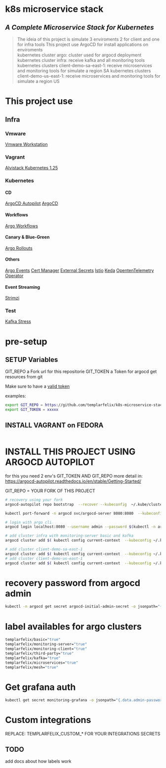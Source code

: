 # k8s microservice stack

## _A Complete Microservice Stack for Kubernetes_

> The ideia of this project is simulate 3 enviroments 2 for client and one for infra tools
> This project use ArgoCD for install applications on enviroments  
> kubernetes cluster argo: cluster used for argocd deployment
> kubernetes cluster infra: receive kafka and all monitoring tools
> kubernetes clusters client-demo-sa-east-1: receive microservices and monitoring tools for simulate a region SA
> kubernetes clusters client-demo-us-east-1: receive microservices and monitoring tools for simulate a region US

# This project use

## Infra

### Vmware
[Vmware Workstation](https://www.vmware.com/br/products/workstation-pro.html)

### Vagrant
[Alvistack Kubernetes 1.25](https://github.com/alvistack/vagrant-kubernetes/)

### Kubernetes
#### CD
[ArgoCD Autopilot](https://github.com/argoproj-labs/argocd-autopilot/)
[ArgoCD](https://github.com/argoproj/argo-cd/)
#### Workflows
[Argo Workflows](https://github.com/argoproj/argo-workflows/)
#### Canary & Blue-Green
[Argo Rollouts](https://github.com/argoproj/argo-rollouts/)
#### Others
[Argo Events](https://github.com/argoproj/argo-events/)
[Cert Manager](https://github.com/cert-manager/cert-manager/)
[External Secrets](https://github.com/external-secrets/external-secrets/)
[Istio](https://github.com/istio/istio/)
[Keda](https://github.com/kedacore/keda/)
[OpentenTelemetry Operator](https://github.com/open-telemetry/opentelemetry-operator/)
#### Event Streaming
[Strimzi](https://github.com/strimzi/strimzi-kafka-operator/)

### Test
[Kafka Stress](https://github.com/msfidelis/kafka-stress)

# pre-setup

## SETUP Variables
GIT_REPO a Fork url for this repositorie
GIT_TOKEN a Token for argocd get resources from git

Make sure to have a [valid token](https://docs.github.com/en/authentication/keeping-your-account-and-data-secure/creating-a-personal-access-token)

examples:
```bash
export GIT_REPO = https://github.com/templarfelix/k8s-microservice-stack.git
export GIT_TOKEN = xxxxx
```

## INSTALL VAGRANT on FEDORA
```bash

```

# INSTALL THIS PROJECT USING ARGOCD AUTOPILOT

for this you need 2 env's GIT_TOKEN AND GIT_REPO more detail in: https://argocd-autopilot.readthedocs.io/en/stable/Getting-Started/

GIT_REPO = YOUR FORK OF THIS PROJECT

```bash
# recovery using your fork
argocd-autopilot repo bootstrap  --recover --kubeconfig  ~/.kube/clusters/argo.config

kubectl port-forward -n argocd svc/argocd-server 8080:8080  --kubeconfig ~/.kube/clusters/argo.config 

# login with argo cli
argocd login localhost:8080 --username admin --password $(kubectl -n argocd get secret argocd-initial-admin-secret -o jsonpath="{.data.password}" | base64 -d) --insecure

# add cluster infra with monitoring-server basic and kafka
argocd cluster add $( kubectl config current-context  --kubeconfig ~/.kube/clusters/infra.config  ) --name infra --yes --annotation cluster=infra --label templarfelix/monitoring-server=true --label templarfelix/basic=true --label templarfelix/kafka=true  --kubeconfig ~/.kube/clusters/infra.config 

# add cluster client-demo-sa-east-1
argocd cluster add $( kubectl config current-context  --kubeconfig ~/.kube/clusters/client-demo-sa-east-1.config  ) --name client-demo-sa-east-1 --yes --annotation cluster=client-demo-sa-east-1 --label templarfelix/monitoring-client=true --label templarfelix/third-party=true --label templarfelix/microservices=true  --kubeconfig ~/.kube/clusters/client-demo-sa-east-1.config 
# add cluster client-demo-us-east-1
argocd cluster add $( kubectl config current-context  --kubeconfig ~/.kube/clusters/client-demo-us-east-1.config  ) --name client-demo-us-east-1 --yes --annotation cluster=client-demo-us-east-1 --label templarfelix/monitoring-client=true --label templarfelix/third-party=true --label templarfelix/microservices=true  --kubeconfig ~/.kube/clusters/client-demo-us-east-1.config 
```

# recovery password from argocd admin
```bash
kubectl -n argocd get secret argocd-initial-admin-secret -o jsonpath="{.data.password}" | base64 -d
```

# label availables for argo clusters
```bash
templarfelix/basic="true" 
templarfelix/monitoring-server="true"
templarfelix/monitoring-client="true"
templarfelix/third-party="true" 
templarfelix/kafka="true"
templarfelix/microservices="true" 
templarfelix/mesh="true" 
```

# Get grafana auth
```bash
kubectl get secret monitoring-grafana -o jsonpath="{.data.admin-password}" --namespace monitoring --context infra | base64 --decode ; echo
```

# Custom integrations

REPLACE: TEMPLARFELIX_CUSTOM_* FOR YOUR INTEGRATIONS SECRETS

## TODO
 add docs about how labels work
 